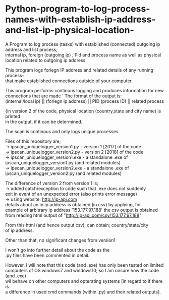 # Python-program-to-log-process-names-with-establish-ip-address-and-list-ip-physical-location-
A Program to log process (tasks) with established (connected) outgoing ip address and list process;  
internal ip, foreign (outgoing ip) , Pid and process name as well as physical location related to outgoing ip address.    
  
This program logs foriegn IP address and related details of any running process-  
that make established connections outside of your computer. 
  
This program performs continous logging and produces information for new  
connections that are made                                            '
The format of the output is:  
 (internal/local ip) || (foriegn ip address) || PID (process ID) || related process  
   
 {in version 2 of the code, physical location (country,state and city name) is printed    
 in the output, if it can be determined.  
   
The scan is continous and only logs unique processes.    
  
Files of this repository are;  
-> ipscan_uniquelogger_version1.py - version 1 [2017] of the code  
-> ipscan_uniquelogger_version2.py - version 2 [2018] of the code  
-> ipscan_uniquelogger_version1.exe - a standalone .exe of ipscan_uniquelogger_version1.py (and related modules)  
-> ipscan_uniquelogger_version2.exe - a standalone .exe of ipscan_uniquelogger_version2.py (and related modules)  
  
The difference of version 2 from version 1 is;  
-> added catch/exception to code such that .exe does not suddenly  
   exit in event of an unexpected error (also prints error message)  
-> using website: http://ip-api.com  
   details about an in ip address is obtained (in csv) by applying, for  
   example of arbitrary ip address '153.177.97.188' the csv output is obtained  
   from reading html output of "http://ip-api.com/csv/153.177.97.188"  
     
   From this html (and hence output csv), can obtain; country/state/city  
   of ip address.  
     
   Other than that, no significant changes from version1  
     
  I won't go into further detail about the code as the  
 .py files have been commented in detail.  
   
 However, I will note that this code (and .exe) has only been tested on limited  
 computers of OS windows7 and windows10; so I am unsure how the code (and .exe)  
 wil behave on other computers and opterating systems [in regard to if there is  
 a difference in used cmd commands (within .py) and their related outputs].  
 


